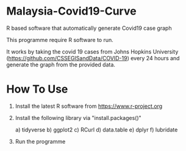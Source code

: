 # Malaysia-Covid19-Curve
R based software that automatically generate Covid19 case graph

This programme require R software to run.

It works by taking the covid 19 cases from Johns Hopkins University (https://github.com/CSSEGISandData/COVID-19) every 24 hours and generate the graph from the provided data.

# How To Use
1) Install the latest R software from https://www.r-project.org
2) Install the following library via "install.packages()"

    a) tidyverse
    b) ggplot2
    c) RCurl
    d) data.table
    e) dplyr
    f) lubridate

3) Run the programme

